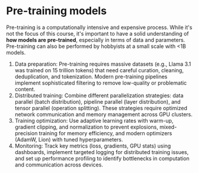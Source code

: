 # Pre-training models

Pre-training is a computationally intensive and expensive process. While it's not the focus of this course, it's important to have a solid understanding of **how models are pre-trained**, especially in terms of data and parameters. Pre-training can also be performed by hobbyists at a small scale with <1B models.

1. Data preparation: Pre-training requires massive datasets (e.g., Llama 3.1 was trained on 15 trillion tokens) that need careful curation, cleaning, deduplication, and tokenization. Modern pre-training pipelines implement sophisticated filtering to remove low-quality or problematic content.
2. Distributed training: Combine different parallelization strategies: data parallel (batch distribution), pipeline parallel (layer distribution), and tensor parallel (operation splitting). These strategies require optimized network communication and memory management across GPU clusters.
3. Training optimization: Use adaptive learning rates with warm-up, gradient clipping, and normalization to prevent explosions, mixed-precision training for memory efficiency, and modern optimizers (AdamW, Lion) with tuned hyperparameters.
4. Monitoring: Track key metrics (loss, gradients, GPU stats) using dashboards, implement targeted logging for distributed training issues, and set up performance profiling to identify bottlenecks in computation and communication across devices.

